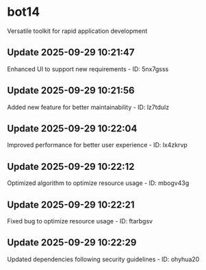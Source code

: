 # bot14
Versatile toolkit for rapid application development

## Update 2025-09-29 10:21:47
Enhanced UI to support new requirements - ID: 5nx7gsss


## Update 2025-09-29 10:21:56
Added new feature for better maintainability - ID: lz7tdulz


## Update 2025-09-29 10:22:04
Improved performance for better user experience - ID: lx4zkrvp


## Update 2025-09-29 10:22:12
Optimized algorithm to optimize resource usage - ID: mbogv43g


## Update 2025-09-29 10:22:21
Fixed bug to optimize resource usage - ID: ftarbgsv


## Update 2025-09-29 10:22:29
Updated dependencies following security guidelines - ID: ohyhua20

